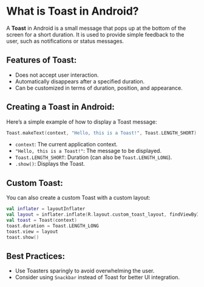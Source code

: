 # What is Toast in Android?

A **Toast** in Android is a small message that pops up at the bottom of the screen for a short duration. It is used to provide simple feedback to the user, such as notifications or status messages.

## Features of Toast:
- Does not accept user interaction.
- Automatically disappears after a specified duration.
- Can be customized in terms of duration, position, and appearance.

## Creating a Toast in Android:
Here’s a simple example of how to display a Toast message:

```kotlin
Toast.makeText(context, "Hello, this is a Toast!", Toast.LENGTH_SHORT).show()
```

- `context`: The current application context.
- `"Hello, this is a Toast!"`: The message to be displayed.
- `Toast.LENGTH_SHORT`: Duration (can also be `Toast.LENGTH_LONG`).
- `.show()`: Displays the Toast.

## Custom Toast:
You can also create a custom Toast with a custom layout:

```kotlin
val inflater = layoutInflater
val layout = inflater.inflate(R.layout.custom_toast_layout, findViewById(R.id.toast_root))
val toast = Toast(context)
toast.duration = Toast.LENGTH_LONG
toast.view = layout
toast.show()
```

## Best Practices:
- Use Toasters sparingly to avoid overwhelming the user.
- Consider using `Snackbar` instead of Toast for better UI integration.
